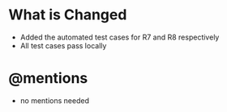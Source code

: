 # What is Changed
- Added the automated test cases for R7 and R8 respectively
- All test cases pass locally

# @mentions
- no mentions needed